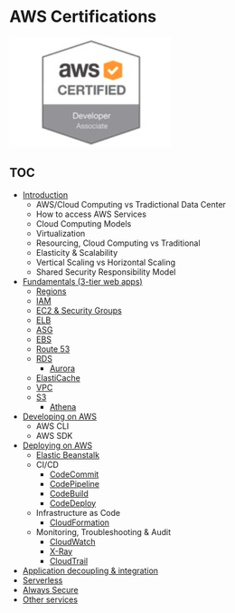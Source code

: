 # AWS Certifications

![developer associate](./badges/developer.png)

## TOC

* [Introduction](./introduction)
	* AWS/Cloud Computing vs Tradictional Data Center
	* How to access AWS Services
	* Cloud Computing Models
	* Virtualization
	* Resourcing, Cloud Computing vs Traditional
	* Elasticity & Scalability
	* Vertical Scaling vs Horizontal Scaling
	* Shared Security Responsibility Model
* [Fundamentals (3-tier web apps)](./fundamentals)
	* [Regions](./fundamentals/regions)
	* [IAM](./fundamentals/IAM)
	* [EC2 & Security Groups](./fundamentals/EC2)
	* [ELB](./fundamentals/ELB)
	* [ASG](./fundamentals/ASG)
	* [EBS](./fundamentals/EBS)
	* [Route 53](./fundamentals/Route53)
	* [RDS](./fundamentals/RDS)
		* [Aurora](./fundamentals/RSD/Aurora)
	* [ElastiCache](./fundamentals/ElastiCache)
	* [VPC](./fundamentals/VPC)
	* [S3](./fundamentals/S3)
		* [Athena](./fundamentals/S3/Athena)
* [Developing on AWS](./developing)
	* AWS CLI
	* AWS SDK
* [Deploying on AWS](./deploying)
	* [Elastic Beanstalk](./deploying/beanstalk)
	* CI/CD
		* [CodeCommit](./deployment/codecommit)
		* [CodePipeline](./deployment/codepipeline)
		* [CodeBuild](./deployment/codebuild)
		* [CodeDeploy](./deployment/codedeploy)
	* Infrastructure as Code
		* [CloudFormation](./deployment/cloudformation)
	* Monitoring, Troubleshooting & Audit
		* [CloudWatch](./deployment/cloudwatch)
		* [X-Ray](./deployment/xray)
		* [CloudTrail](./deployment/cloudtrail)
* [Application decoupling & integration](./integration)
* [Serverless](./serverless)
* [Always Secure](./security)
* [Other services](./other-services)
